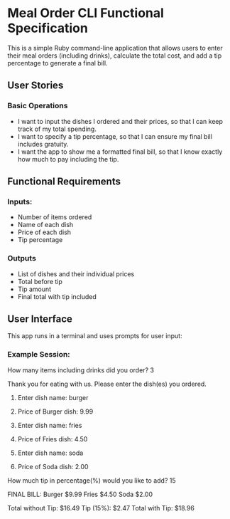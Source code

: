 # Meal Order CLI Functional Specification
This is a simple Ruby command-line application that allows users to enter their meal orders (including drinks), calculate the total cost, and add a tip percentage to generate a final bill.

## User Stories
### Basic Operations
- I want to input the dishes I ordered and their prices, so that I can keep track of my total spending.
- I want to specify a tip percentage, so that I can ensure my final bill includes gratuity.
- I want the app to show me a formatted final bill, so that I know exactly how much to pay including the tip.

## Functional Requirements
### Inputs:
- Number of items ordered
- Name of each dish
- Price of each dish
- Tip percentage

### Outputs
- List of dishes and their individual prices
- Total before tip
- Tip amount
- Final total with tip included

## User Interface
This app runs in a terminal and uses prompts for user input:

### Example Session:

How many items including drinks did you order? 3

Thank you for eating with us.
Please enter the dish(es) you ordered.

1. Enter dish name: burger
1. Price of Burger dish: 9.99

2. Enter dish name: fries
2. Price of Fries dish: 4.50

3. Enter dish name: soda
3. Price of Soda dish: 2.00

How much tip in percentage(%) would you like to add? 15

FINAL BILL:
Burger $9.99
Fries $4.50
Soda $2.00

Total without Tip: $16.49
Tip (15%): $2.47
Total with Tip: $18.96